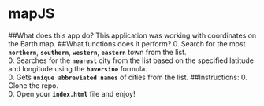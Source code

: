 # mapJS

##What does this app do?
This application was working with coordinates on the Earth map.
##What functions does it perform?
0. Search for the most  **`northern`**,  **`southern`**,  **`western`**,  **`eastern`** town from the list.<br>
0. Searches for the **`nearest`** city from the list based on the specified latitude and longitude using the **`haversine`** formula.<br>
0. Gets **`unique abbreviated names`** of cities from the list.
##Instructions:
0. Clone the repo.<br>
0. Open your **`index.html`** file and enjoy! 

